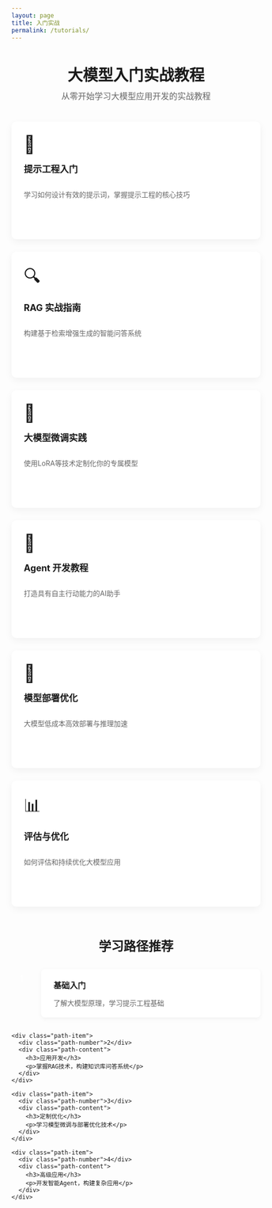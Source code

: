 ```yaml
---
layout: page
title: 入门实战
permalink: /tutorials/
---
```


<div class="tutorial-header">
  <h1>大模型入门实战教程</h1>
  <p>从零开始学习大模型应用开发的实战教程</p>
</div>

<div class="tutorial-grid">
  <div class="tutorial-card">
    <div class="tutorial-icon">📝</div>
    <h3>提示工程入门</h3>
    <p>学习如何设计有效的提示词，掌握提示工程的核心技巧</p>
    <a href="#" class="tutorial-btn">开始学习</a>
  </div>
  
  <div class="tutorial-card">
    <div class="tutorial-icon">🔍</div>
    <h3>RAG 实战指南</h3>
    <p>构建基于检索增强生成的智能问答系统</p>
    <a href="#" class="tutorial-btn">开始学习</a>
  </div>
  
  <div class="tutorial-card">
    <div class="tutorial-icon">🧠</div>
    <h3>大模型微调实践</h3>
    <p>使用LoRA等技术定制化你的专属模型</p>
    <a href="#" class="tutorial-btn">开始学习</a>
  </div>
  
  <div class="tutorial-card">
    <div class="tutorial-icon">🤖</div>
    <h3>Agent 开发教程</h3>
    <p>打造具有自主行动能力的AI助手</p>
    <a href="#" class="tutorial-btn">开始学习</a>
  </div>
  
  <div class="tutorial-card">
    <div class="tutorial-icon">🚀</div>
    <h3>模型部署优化</h3>
    <p>大模型低成本高效部署与推理加速</p>
    <a href="#" class="tutorial-btn">开始学习</a>
  </div>
  
  <div class="tutorial-card">
    <div class="tutorial-icon">📊</div>
    <h3>评估与优化</h3>
    <p>如何评估和持续优化大模型应用</p>
    <a href="#" class="tutorial-btn">开始学习</a>
  </div>
</div>

<div class="tutorial-path">
  <h2>学习路径推荐</h2>
  <div class="path-timeline">
    <div class="path-item">
      <div class="path-number">1</div>
      <div class="path-content">
        <h3>基础入门</h3>
        <p>了解大模型原理，学习提示工程基础</p>
      </div>
    </div>
    
    <div class="path-item">
      <div class="path-number">2</div>
      <div class="path-content">
        <h3>应用开发</h3>
        <p>掌握RAG技术，构建知识库问答系统</p>
      </div>
    </div>
    
    <div class="path-item">
      <div class="path-number">3</div>
      <div class="path-content">
        <h3>定制优化</h3>
        <p>学习模型微调与部署优化技术</p>
      </div>
    </div>
    
    <div class="path-item">
      <div class="path-number">4</div>
      <div class="path-content">
        <h3>高级应用</h3>
        <p>开发智能Agent，构建复杂应用</p>
      </div>
    </div>
  </div>
</div>

<style>
  .tutorial-header {
    text-align: center;
    margin-bottom: 40px;
  }
  
  .tutorial-header h1 {
    color: var(--primary-color);
    font-size: 2.2em;
    margin-bottom: 10px;
  }
  
  .tutorial-header p {
    color: #666;
    font-size: 1.2em;
    max-width: 600px;
    margin: 0 auto;
  }
  
  .tutorial-grid {
    display: grid;
    grid-template-columns: repeat(auto-fill, minmax(300px, 1fr));
    gap: 25px;
    margin-bottom: 50px;
  }
  
  .tutorial-card {
    background: white;
    padding: 25px;
    border-radius: 10px;
    box-shadow: 0 5px 15px rgba(0,0,0,0.05);
    transition: transform 0.3s, box-shadow 0.3s;
    display: flex;
    flex-direction: column;
  }
  
  .tutorial-card:hover {
    transform: translateY(-5px);
    box-shadow: 0 10px 25px rgba(0,0,0,0.1);
  }
  
  .tutorial-icon {
    font-size: 2.5em;
    margin-bottom: 15px;
  }
  
  .tutorial-card h3 {
    color: var(--primary-color);
    margin-top: 0;
    margin-bottom: 15px;
    font-size: 1.3em;
  }
  
  .tutorial-card p {
    color: #666;
    margin-bottom: 20px;
    flex-grow: 1;
  }
  
  .tutorial-btn {
    display: inline-block;
    background: var(--primary-color);
    color: white;
    padding: 8px 20px;
    border-radius: 30px;
    text-decoration: none;
    transition: all 0.3s;
    font-weight: 500;
    text-align: center;
  }
  
  .tutorial-btn:hover {
    background: darken(var(--primary-color), 10%);
    transform: translateY(-2px);
    box-shadow: 0 5px 10px rgba(58, 123, 213, 0.3);
  }
  
  .tutorial-path {
    margin-top: 60px;
  }
  
  .tutorial-path h2 {
    text-align: center;
    color: var(--primary-color);
    margin-bottom: 30px;
    font-size: 1.8em;
  }
  
  .path-timeline {
    position: relative;
    max-width: 800px;
    margin: 0 auto;
  }
  
  .path-timeline:before {
    content: '';
    position: absolute;
    top: 0;
    bottom: 0;
    left: 20px;
    width: 3px;
    background: var(--primary-color);
  }
  
  .path-item {
    position: relative;
    margin-bottom: 30px;
    padding-left: 60px;
  }
  
  .path-number {
    position: absolute;
    left: 0;
    top: 0;
    width: 40px;
    height: 40px;
    background: var(--primary-color);
    color: white;
    border-radius: 50%;
    display: flex;
    align-items: center;
    justify-content: center;
    font-weight: bold;
    font-size: 1.2em;
    z-index: 1;
  }
  
  .path-content {
    background: white;
    padding: 20px 25px;
    border-radius: 8px;
    box-shadow: 0 3px 10px rgba(0,0,0,0.05);
  }
  
  .path-content h3 {
    margin-top: 0;
    color: var(--primary-color);
    margin-bottom: 10px;
  }
  
  .path-content p {
    margin-bottom: 0;
    color: #666;
  }
  
  @media screen and (max-width: 767px) {
    .tutorial-header h1 {
      font-size: 1.8em;
    }
    
    .tutorial-header p {
      font-size: 1em;
    }
    
    .tutorial-grid {
      grid-template-columns: repeat(auto-fill, minmax(280px, 1fr));
      gap: 20px;
    }
    
    .tutorial-card {
      padding: 20px;
    }
    
    .tutorial-icon {
      font-size: 2.2em;
    }
    
    .path-timeline:before {
      left: 18px;
    }
    
    .path-item {
      padding-left: 55px;
    }
    
    .path-number {
      width: 36px;
      height: 36px;
    }
    
    .tutorial-btn {
      width: 100%;
      text-align: center;
      padding: 10px;
    }
    
    .path-content {
      padding: 15px 20px;
    }
  }
  
  @media screen and (max-width: 480px) {
    .tutorial-grid {
      grid-template-columns: 1fr;
    }
    
    .tutorial-card {
      padding: 15px;
    }
    
    .tutorial-card h3 {
      font-size: 1.2em;
    }
    
    .tutorial-icon {
      font-size: 2em;
      margin-bottom: 10px;
    }
    
    .tutorial-card p {
      font-size: 0.95em;
    }
    
    .tutorial-btn {
      padding: 10px 15px;
      font-size: 0.95em;
      border-radius: 25px;
    }
    
    .path-timeline:before {
      left: 15px;
      width: 2px;
    }
    
    .path-item {
      padding-left: 45px;
      margin-bottom: 25px;
    }
    
    .path-number {
      width: 30px;
      height: 30px;
      font-size: 1em;
    }
    
    .path-content {
      padding: 15px;
    }
    
    .path-content h3 {
      font-size: 1.1em;
    }
    
    .path-content p {
      font-size: 0.9em;
    }
    
    /* 触摸优化 */
    .tutorial-btn {
      -webkit-appearance: none;
      -webkit-tap-highlight-color: transparent;
    }
    
    /* 移动端上下页面空间优化 */
    .tutorial-path {
      margin-top: 40px;
      padding-bottom: 20px;
    }
  }
</style> 